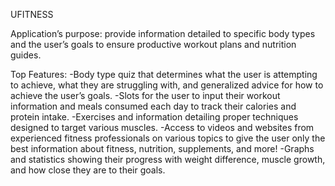 UFITNESS

Application’s purpose: provide information detailed to specific body types and the user’s goals to ensure productive workout plans and nutrition guides.

Top Features: 
  -Body type quiz that determines what the user is attempting to achieve, what they are struggling with, and generalized advice for how to achieve the user’s goals.
  -Slots for the user to input their workout information and meals consumed each day to track their calories and protein intake.
  -Exercises and information detailing proper techniques designed to target various muscles.
  -Access to videos and websites from experienced fitness professionals on various topics to give the user only the best information about fitness, nutrition, supplements, and more!
  -Graphs and statistics showing their progress with weight difference, muscle growth, and how close they are to their goals. 